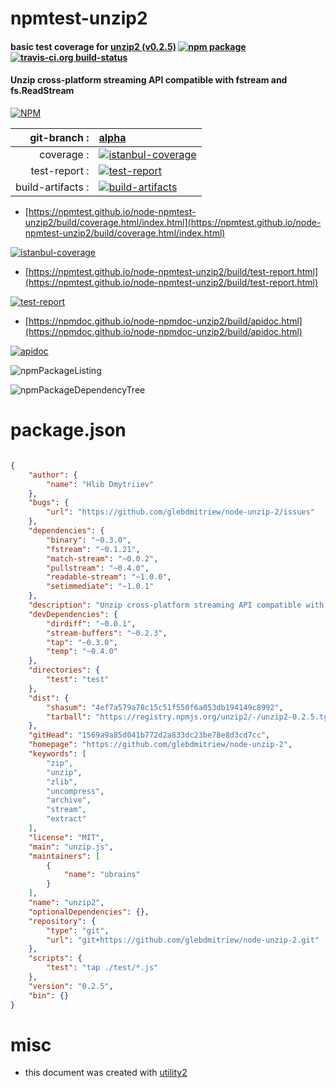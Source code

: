 # npmtest-unzip2

#### basic test coverage for  [unzip2 (v0.2.5)](https://github.com/glebdmitriew/node-unzip-2)  [![npm package](https://img.shields.io/npm/v/npmtest-unzip2.svg?style=flat-square)](https://www.npmjs.org/package/npmtest-unzip2) [![travis-ci.org build-status](https://api.travis-ci.org/npmtest/node-npmtest-unzip2.svg)](https://travis-ci.org/npmtest/node-npmtest-unzip2)

#### Unzip cross-platform streaming API compatible with fstream and fs.ReadStream

[![NPM](https://nodei.co/npm/unzip2.png?downloads=true&downloadRank=true&stars=true)](https://www.npmjs.com/package/unzip2)

| git-branch : | [alpha](https://github.com/npmtest/node-npmtest-unzip2/tree/alpha)|
|--:|:--|
| coverage : | [![istanbul-coverage](https://npmtest.github.io/node-npmtest-unzip2/build/coverage.badge.svg)](https://npmtest.github.io/node-npmtest-unzip2/build/coverage.html/index.html)|
| test-report : | [![test-report](https://npmtest.github.io/node-npmtest-unzip2/build/test-report.badge.svg)](https://npmtest.github.io/node-npmtest-unzip2/build/test-report.html)|
| build-artifacts : | [![build-artifacts](https://npmtest.github.io/node-npmtest-unzip2/glyphicons_144_folder_open.png)](https://github.com/npmtest/node-npmtest-unzip2/tree/gh-pages/build)|

- [https://npmtest.github.io/node-npmtest-unzip2/build/coverage.html/index.html](https://npmtest.github.io/node-npmtest-unzip2/build/coverage.html/index.html)

[![istanbul-coverage](https://npmtest.github.io/node-npmtest-unzip2/build/screenCapture.buildCi.browser.%252Ftmp%252Fbuild%252Fcoverage.lib.html.png)](https://npmtest.github.io/node-npmtest-unzip2/build/coverage.html/index.html)

- [https://npmtest.github.io/node-npmtest-unzip2/build/test-report.html](https://npmtest.github.io/node-npmtest-unzip2/build/test-report.html)

[![test-report](https://npmtest.github.io/node-npmtest-unzip2/build/screenCapture.buildCi.browser.%252Ftmp%252Fbuild%252Ftest-report.html.png)](https://npmtest.github.io/node-npmtest-unzip2/build/test-report.html)

- [https://npmdoc.github.io/node-npmdoc-unzip2/build/apidoc.html](https://npmdoc.github.io/node-npmdoc-unzip2/build/apidoc.html)

[![apidoc](https://npmdoc.github.io/node-npmdoc-unzip2/build/screenCapture.buildCi.browser.%252Ftmp%252Fbuild%252Fapidoc.html.png)](https://npmdoc.github.io/node-npmdoc-unzip2/build/apidoc.html)

![npmPackageListing](https://npmtest.github.io/node-npmtest-unzip2/build/screenCapture.npmPackageListing.svg)

![npmPackageDependencyTree](https://npmtest.github.io/node-npmtest-unzip2/build/screenCapture.npmPackageDependencyTree.svg)



# package.json

```json

{
    "author": {
        "name": "Hlib Dmytriiev"
    },
    "bugs": {
        "url": "https://github.com/glebdmitriew/node-unzip-2/issues"
    },
    "dependencies": {
        "binary": "~0.3.0",
        "fstream": "~0.1.21",
        "match-stream": "~0.0.2",
        "pullstream": "~0.4.0",
        "readable-stream": "~1.0.0",
        "setimmediate": "~1.0.1"
    },
    "description": "Unzip cross-platform streaming API compatible with fstream and fs.ReadStream",
    "devDependencies": {
        "dirdiff": "~0.0.1",
        "stream-buffers": "~0.2.3",
        "tap": "~0.3.0",
        "temp": "~0.4.0"
    },
    "directories": {
        "test": "test"
    },
    "dist": {
        "shasum": "4ef7a579a78c15c51f550f6a053db194149c8992",
        "tarball": "https://registry.npmjs.org/unzip2/-/unzip2-0.2.5.tgz"
    },
    "gitHead": "1569a9a85d041b772d2a833dc23be78e8d3cd7cc",
    "homepage": "https://github.com/glebdmitriew/node-unzip-2",
    "keywords": [
        "zip",
        "unzip",
        "zlib",
        "uncompress",
        "archive",
        "stream",
        "extract"
    ],
    "license": "MIT",
    "main": "unzip.js",
    "maintainers": [
        {
            "name": "ubrains"
        }
    ],
    "name": "unzip2",
    "optionalDependencies": {},
    "repository": {
        "type": "git",
        "url": "git+https://github.com/glebdmitriew/node-unzip-2.git"
    },
    "scripts": {
        "test": "tap ./test/*.js"
    },
    "version": "0.2.5",
    "bin": {}
}
```



# misc
- this document was created with [utility2](https://github.com/kaizhu256/node-utility2)
